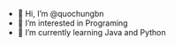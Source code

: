 - 👋 Hi, I’m @quochungbn
- 👀 I’m interested in Programing
- 🌱 I’m currently learning Java and Python

